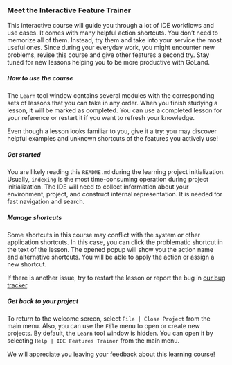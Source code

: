
### Meet the Interactive Feature Trainer

This interactive course will guide you through a lot of IDE workflows and use cases. It comes with many helpful action shortcuts. You don’t need to memorize all of them. Instead, try them and take into your service the most useful ones. Since during your everyday work, you might encounter new problems, revise this course and give other features a second try. Stay tuned for new lessons helping you to be more productive with GoLand.

##### How to use the course

The `Learn` tool window contains several modules with the corresponding sets of lessons that you can take in any order. When you finish studying a lesson, it will be marked as completed. You can use a completed lesson for your reference or restart it if you want to refresh your knowledge.

Even though a lesson looks familiar to you, give it a try: you may discover helpful examples and unknown shortcuts of the features you actively use!

##### Get started

You are likely reading this `README.md` during the learning project initialization. Usually, `indexing` is the most time-consuming operation during project initialization. The IDE will need to collect information about your environment, project, and construct internal representation. It is needed for fast navigation and search.

##### Manage shortcuts

Some shortcuts in this course may conflict with the system or other application shortcuts. In this case, you can click the problematic shortcut in the text of the lesson. The opened popup will show you the action name and alternative shortcuts. You will be able to apply the action or assign a new shortcut.

If there is another issue, try to restart the lesson or report the bug in [our bug tracker](https://youtrack.jetbrains.com/issues/IFT).

##### Get back to your project

To return to the welcome screen, select `File | Close Project` from the main menu. Also, you can use the `File` menu to open or create new projects. By default, the `Learn` tool window is hidden. You can open it by selecting `Help | IDE Features Trainer` from the main menu.

We will appreciate you leaving your feedback about this learning course!
  